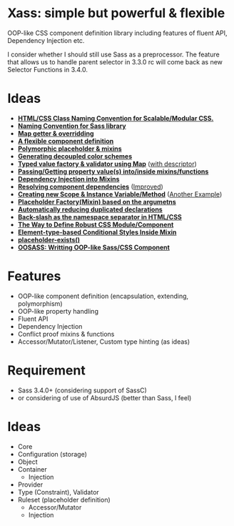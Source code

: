 Xass: simple but powerful & flexible
====================================

OOP-like CSS component definition library including features of fluent API, Dependency Injection etc.

I consider whether I should still use Sass as a preprocessor.
The feature that allows us to handle parent selector in 3.3.0 rc will come back as new Selector Functions in 3.4.0.

Ideas
=====
* [**HTML/CSS Class Naming Convention for Scalable/Modular CSS.**](https://gist.github.com/whizark/92ed70d90d262a44db84)
* [**Naming Convention for Sass library**](https://gist.github.com/whizark/803834304d0ff34e99af)
* [**Map getter & overridding**](https://gist.github.com/whizark/9001629e7e2ab45e79a4)
* [**A flexible component definition**](https://gist.github.com/whizark/5e28e164afdfa6bb3117)
* [**Polymorphic placeholder & mixins**](https://gist.github.com/whizark/97c8713818870f7a7c47)
* [**Generating decoupled color schemes**](https://gist.github.com/whizark/f0eca27359406936e9af)
* [**Typed value factory & validator using Map**](https://gist.github.com/whizark/b42f5d52c3caa2ad5f43) ([with descriptor](https://gist.github.com/whizark/40a9cf55b62edb01e572))
* [**Passing/Getting property value(s) into/inside mixins/functions**](https://gist.github.com/whizark/5dd0db8d8c0d46391a59)
* [**Dependency Injection into Mixins**](https://gist.github.com/whizark/e2281eadfa6b3a22caf0)
* [**Resolving component dependencies**](https://gist.github.com/whizark/51ccdfbf57dbcb73953f) ([Improved](https://gist.github.com/whizark/98328c6c26a298b68e4a))
* [**Creating new Scope & Instance Variable/Method**](https://gist.github.com/whizark/344cd819e8a45f2acb4a) ([Another Example](https://gist.github.com/whizark/7c9d9c26314bf9a9f006))
* [**Placeholder Factory(Mixin) based on the argumetns**](https://gist.github.com/whizark/1a7e587e447eb38e8a3b)
* [**Automatically reducing duplicated declarations**](https://gist.github.com/whizark/720ffec139368fa61932)
* [**Back-slash as the namespace separator in HTML/CSS**](https://gist.github.com/whizark/ea2ba0ff3f47956fda0f)
* [**The Way to Define Robust CSS Module/Component**](https://gist.github.com/whizark/6355c4060cb1a35165d7)
* [**Element-type-based Conditional Styles Inside Mixin**](https://gist.github.com/whizark/db2327790b7ce4f1f575)
* [**placeholder-exists()**](https://gist.github.com/whizark/86751f1fbcd132ec8c52)
* [**OOSASS: Writting OOP-like Sass/CSS Component**](https://gist.github.com/whizark/97f7855c8cf3a6d714e5)

Features
========

  * OOP-like component definition (encapsulation, extending, polymorphism)
  * OOP-like property handling
  * Fluent API
  * Dependency Injection
  * Conflict proof mixins & functions
  * Accessor/Mutator/Listener, Custom type hinting (as ideas)

Requirement
===========

  * Sass 3.4.0+ (considering support of SassC)
  * or considering of use of AbsurdJS (better than Sass, I feel)

Ideas
=====

 * Core
 * Configuration (storage)
 * Object
 * Container
   * Injection
 * Provider
 * Type (Constraint), Validator
 * Ruleset (placeholder definition)
   * Accessor/Mutator
   * Injection
